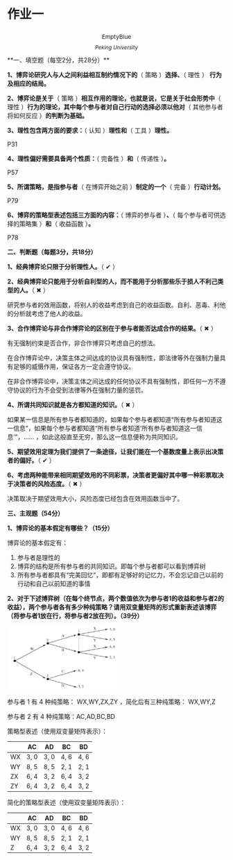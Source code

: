 # 作业一

<center><div style='height:2mm;'></div><div style="font-size:10pt;">EmptyBlue</div></center>
<center><span style="font-size:9pt;line-height:9mm"><i>Peking University</i></span>
</center>
**一、填空题（每空2分，共28分）**

**1、博弈论研究人与人之间利益相互制约情况下的**（ 策略 ）**选择、**（ 理性 ） **行为及相应的结局。**

**2、博弈论是关于**（ 策略 ）**相互作用的理论，也就是说，它是关于社会形势中**（ 理性 ）**行为的理论，其中每个参与者对自己行动的选择必须以他对**（ 其他参与者将如何反应 ）**的判断为基础。**

**3、理性包含两方面的要求：**（ 认知 ）**理性和**（ 工具 ）**理性。**

P31

**4、理性偏好需要具备两个性质：**（ 完备性 ）**和**（ 传递性 ）**。**

P57

**5、所谓策略，是指参与者**（ 在博弈开始之前 ）**制定的一个**（ 完备 ）**行动计划。**

P79

**6、博弈的策略型表述包括三方面的内容：**（ 博弈的参与者 ）**、**（ 每个参与者可供选择的策略集 ）**和**（ 收益函数 ）**。**

P78



**二、判断题（每题3分，共18分）**

**1、经典博弈论只限于分析理性人。**（ &#10004; ）

**2、经典博弈论只能用于分析自利型的人，而不能用于分析那些乐于损人不利己类型的人。**（ &#x2716; ）

研究参与者的效用函数，将别人的收益考虑到自己的收益函数。自利、恶毒、利他的分析就考虑了他人的收益。

**3、合作博弈论与非合作博弈论的区别在于参与者能否达成合作的结果。**（ &#x2716; ）

有无强制约束是否合作，非合作博弈只考虑自己的想法。

在合作博弈论中，决策主体之间达成的协议具有强制性，即法律等外在强制力量具有足够的威慑作用，保证各方一定会遵守协议。

在非合作博弈论中，决策主体之间达成的任何协议不具有强制性，即任何一方不遵守协议的行为不会受到法律等外在强制力量的惩罚。

**4、所谓共同知识就是各方都知道的知识。**（ &#x2716; ）

如果某一信息是所有参与者都知道的，如果每个参与者都知道“所有参与者知道这一信息”，如果每个参与者都知道“所有参与者知道‘所有参与者知道这一信息’”，…… ，如此这般直至无穷，那么这一信息便称为共同知识。

**5、期望效用定理为我们提供了一条途径，让我们能在一个基数度量上表示出决策者的偏好。**（ &#10004; ）

**6、考虑两种能带来相同期望效用的不同彩票，决策者更偏好其中哪一种彩票取决于决策者的风险态度。**（ &#x2716; ）

决策取决于期望效用大小，风险态度已经包含在效用函数当中了。



**三、主观题（54分）**

**1、博弈论的基本假定有哪些？（15分）**

博弈论的基本假定有：

1. 参与者是理性的
2. 博弈的结构是所有参与者的共同知识。即每个参与者都可以看到博弈树
3. 所有参与者都具有“完美回忆”，即都有足够好的记忆力，不会忘记自己以前的行动和自己以前知道的事情



**2、对于下述博弈树（在每个终节点，两个数值依次为参与者1的收益和参与者2的收益），两个参与者各有多少种纯策略？请用双变量矩阵的形式重新表述该博弈（将参与者1放在行，将参与者2放在列）。（39分）**

<img src="./博弈论作业一.assets/CleanShot 2023-09-27 at 21.33.06@2x.png" alt="CleanShot 2023-09-27 at 21.33.06@2x" style="zoom:33%;" />

参与者 1 有 4 种纯策略： $\text{WX,WY,ZX,ZY}$ ，简化后有三种纯策略： $\text{WX,WY,Z}$ 

参与者 2 有 4 种纯策略：$\text{AC,AD,BC,BD}$

策略型表述（使用双变量矩阵表示）：

|      | AC   | AD   | BC   | BD   |
| ---- | ---- | ---- | ---- | ---- |
| WX   | 3, 0 | 3, 0 | 4, 6 | 4, 6 |
| WY   | 8, 5 | 8, 5 | 2, 1 | 2, 1 |
| ZX   | 6, 4 | 3, 2 | 6, 4 | 3, 2 |
| ZY   | 6, 4 | 3, 2 | 6, 4 | 3, 2 |

简化的策略型表述（使用双变量矩阵表示）：

|      | AC   | AD   | BC   | BD   |
| ---- | ---- | ---- | ---- | ---- |
| WX   | 3, 0 | 3, 0 | 4, 6 | 4, 6 |
| WY   | 8, 5 | 8, 5 | 2, 1 | 2, 1 |
| Z    | 6, 4 | 3, 2 | 6, 4 | 3, 2 |

